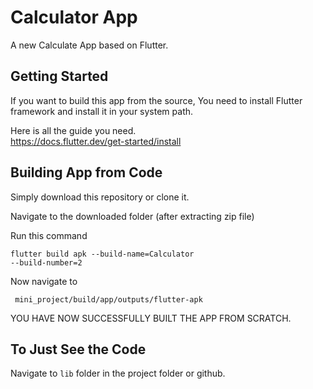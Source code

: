 # Calculator App

A new Calculate App based on Flutter. 

## Getting Started
If you want to build this app from the source,
You need to install Flutter framework and install it in your system path.

Here is all the guide you need. <br/>
https://docs.flutter.dev/get-started/install

## Building App from Code

Simply download this repository or clone it.

Navigate to the downloaded folder (after extracting zip file) <br/>

Run this command <br/>

<code>flutter build apk --build-name=Calculator --build-number=2</code>

Now navigate to <br/>

<code> mini_project/build/app/outputs/flutter-apk </code>

YOU HAVE NOW SUCCESSFULLY BUILT THE APP FROM SCRATCH.

## To Just See the Code

Navigate to <code>lib</code> folder in the project folder or github.
